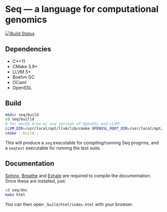 # Seq — a language for computational genomics

[![Build Status](https://travis-ci.com/seq-lang/seq.svg?token=QGRVvAxcSasMm4MgJvYL&branch=master)](https://travis-ci.com/seq-lang/seq)


## Dependencies

- C++11
- CMake 3.9+
- LLVM 5+
- Boehm GC
- OCaml
- OpenSSL


## Build

```bash
mkdir seq/build
cd seq/builld
# for macOS brew w/ any version of OpenSSL and LLVM:
LLVM_DIR=/usr/local/opt/llvm/lib/cmake OPENSSL_ROOT_DIR=/usr/local/opt/openssl cmake ..
cmake --build .
```

This will produce a `seq` executable for compiling/running Seq progrms, and a `seqtest` executable for running the test suite.


## Documentation

[Sphinx](http://www.sphinx-doc.org), [Breathe](https://breathe.readthedocs.io/en/latest/) and [Exhale](https://exhale.readthedocs.io/en/latest/index.html) are required to compile the documentation. Once these are installed, just:

```bash
cd seq/doc
make html
```

You can then open `_build/html/index.html` with your browser.
